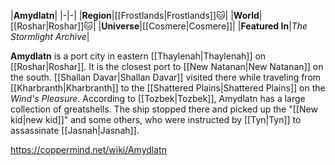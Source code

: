 |**Amydlatn**|
|-|-|
|**Region**|[[Frostlands\|Frostlands]]🐱︎|
|**World**|[[Roshar\|Roshar]]🐱︎|
|**Universe**|[[Cosmere\|Cosmere]]|
|**Featured In**|*The Stormlight Archive*|

**Amydlatn** is a port city in eastern [[Thaylenah\|Thaylenah]] on [[Roshar\|Roshar]]. It is the closest port to [[New Natanan\|New Natanan]] on the south.
[[Shallan Davar\|Shallan Davar]] visited there while traveling from [[Kharbranth\|Kharbranth]] to the [[Shattered Plains\|Shattered Plains]] on the *Wind's Pleasure*.
According to [[Tozbek\|Tozbek]], Amydlatn has a large collection of greatshells. The ship stopped there and picked up the "[[New kid\|new kid]]" and some others, who were instructed by [[Tyn\|Tyn]] to assassinate [[Jasnah\|Jasnah]].



https://coppermind.net/wiki/Amydlatn